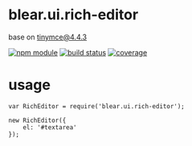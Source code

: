 # blear.ui.rich-editor

base on tinymce@4.4.3

[![npm module][npm-img]][npm-url]
[![build status][travis-img]][travis-url]
[![coverage][coveralls-img]][coveralls-url]

[travis-img]: https://img.shields.io/travis/blearjs/blear.ui.rich-editor/master.svg?style=flat-square
[travis-url]: https://travis-ci.org/blearjs/blear.ui.rich-editor

[npm-img]: https://img.shields.io/npm/v/blear.ui.rich-editor.svg?style=flat-square
[npm-url]: https://www.npmjs.com/package/blear.ui.rich-editor

[coveralls-img]: https://img.shields.io/coveralls/blearjs/blear.ui.rich-editor/master.svg?style=flat-square
[coveralls-url]: https://coveralls.io/github/blearjs/blear.ui.rich-editor?branch=master

# usage
```
var RichEditor = require('blear.ui.rich-editor');

new RichEditor({
    el: '#textarea'
});
```
